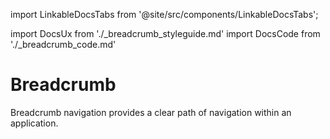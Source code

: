 import LinkableDocsTabs from '@site/src/components/LinkableDocsTabs';

import DocsUx from './\_breadcrumb_styleguide.md'
import DocsCode from './\_breadcrumb_code.md'

# Breadcrumb
<!-- introduction start -->
Breadcrumb navigation provides a clear path of navigation within an application.
<!-- introduction end -->
<LinkableDocsTabs>
  <DocsUx />
  <DocsCode />
</LinkableDocsTabs>
